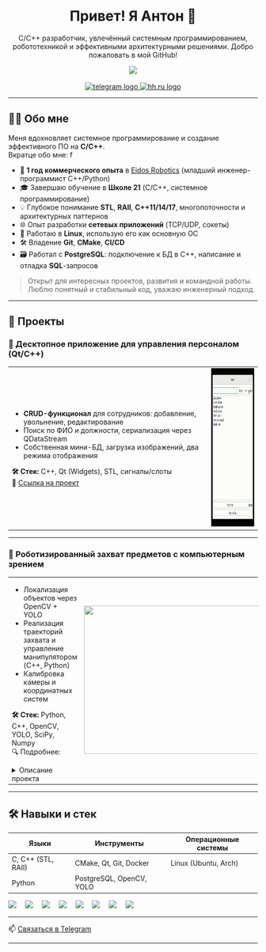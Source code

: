<h1 align="center">Привет! Я Антон 👋</h1>
<p align="center">
  C/C++ разработчик, увлечённый системным программированием, робототехникой и эффективными архитектурными решениями. Добро пожаловать в мой GitHub!
</p>

<p align="center">
  <img src="https://jimmyhoe.com/images/giphy-2.gif" height="250" />
</p>

<p align="center">
  <a href="https://t.me/antonk_prog" target="_blank">
    <img src="https://img.shields.io/static/v1?message=Telegram&logo=telegram&label=&color=2CA5E0&logoColor=white&labelColor=&style=for-the-badge" height="25" alt="telegram logo"  />
  </a>
  <a href="https://samara.hh.ru/resume/3e72e6eeff0ed11c400039ed1f73706a377565" target="_blank">
    <img src="https://img.shields.io/badge/HH.ru-Резюме-blue?logo=hh.ru&logoColor=white&style=for-the-badge" height="25" alt="hh.ru logo" />
  </a>
</p>

---

## 👨‍💻 Обо мне

Меня вдохновляет системное программирование и создание эффективного ПО на **C/C++**.  
Вкратце обо мне:
f
- 🔧 **1 год коммерческого опыта** в [Eidos Robotics](https://eidos-robotics.ru/) (младший инженер-программист C++/Python)
- 🎓 Завершаю обучение в **Школе 21** (C/C++, системное программирование)
- 💡 Глубокое понимание **STL**, **RAII**, **C++11/14/17**, многопоточности и архитектурных паттернов
- 🌐 Опыт разработки **сетевых приложений** (TCP/UDP, сокеты)
- 🐧 Работаю в **Linux**, использую его как основную ОС
- 🛠 Владение **Git**, **CMake**, **CI/CD**
- 🗃 Работал с **PostgreSQL**: подключение к БД в C++, написание и отладка **SQL**-запросов

> Открыт для интересных проектов, развития и командной работы. Люблю понятный и стабильный код, уважаю инженерный подход.

---

## 🧩 Проекты

### 📌 Десктопное приложение для управления персоналом (Qt/C++)

<table>
<tr>
<td width="80%">
<ul>
  <li><strong>CRUD-функционал</strong> для сотрудников: добавление, увольнение, редактирование</li>
  <li>Поиск по ФИО и должности, сериализация через QDataStream</li>
  <li>Собственная мини-БД, загрузка изображений, два режима отображения</li>
</ul>

**🛠 Стек:** C++, Qt (Widgets), STL, сигналы/слоты  
🔗 [Ссылка на проект](https://github.com/antonk-prog/employee-manager-qt)
</td>
<td>
  <img src="qt_example_small.gif" width="534px" height="320px">
</td>
</tr>
</table>

---

### 🤖 Роботизированный захват предметов с компьютерным зрением

<table>
<tr>
<td width="80%">
<ul>
  <li>Локализация объектов через OpenCV + YOLO</li>
  <li>Реализация траекторий захвата и управление манипулятором (C++, Python)</li>
  <li>Калибровка камеры и координатных систем</li>
</ul>

**🛠 Стек:** Python, C++, OpenCV, YOLO, SciPy, Numpy  
🔍 Подробнее:
<details>
<summary>Описание проекта</summary>
<p>
Комплекс распознаёт объекты в беспорядке, определяет координаты и даёт команды манипулятору для точного захвата. Использует нейросети, обработку изображений, API управления захватом, а также инструменты калибровки и тестирования точности.
</p>
</details>
</td>
<td>
  <img src="robotics_little.gif" width="534px" height="300px">
</td>
</tr>
</table>

---

## 🛠 Навыки и стек

| Языки             | Инструменты                | Операционные системы |
|-------------------|-----------------------------|-----------------------|
| C, C++ (STL, RAII) | CMake, Qt, Git, Docker      | Linux (Ubuntu, Arch)  |
| Python             | PostgreSQL, OpenCV, YOLO    |                       |

<div align="left">
  <img src="https://cdn.worldvectorlogo.com/logos/c.svg" height="40" />
  <img width="10" />
  <img src="https://upload.wikimedia.org/wikipedia/commons/1/18/C_Programming_Language.svg" height="40" />
  <img width="10" />
  <img src="https://cdn.worldvectorlogo.com/logos/linux.svg" height="40" />
  <img width="10" />
  <img src="https://www.svgrepo.com/show/354243/qt.svg" height="40" />
  <img width="10" />
  <img src="https://www.vectorlogo.zone/logos/cmake/cmake-ar21.svg" height="40" />
  <img width="10" />
  <img src="https://www.svgrepo.com/show/452091/python.svg" height="40" />
  <img width="10" />
  <img src="https://cdn.worldvectorlogo.com/logos/git.svg" height="40" />
  <img width="10" />
  <img src="https://cdn.worldvectorlogo.com/logos/docker.svg" height="40" />
</div>

---

📫 [Связаться в Telegram](https://t.me/antonk_prog)

---
